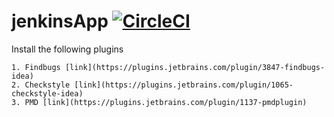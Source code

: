 # jenkinsApp [![CircleCI](https://circleci.com/gh/RahulRavindren/jenkinsApp.svg?style=svg)](https://circleci.com/gh/RahulRavindren/jenkinsApp)
Install the following plugins

    1. Findbugs [link](https://plugins.jetbrains.com/plugin/3847-findbugs-idea)
    2. Checkstyle [link](https://plugins.jetbrains.com/plugin/1065-checkstyle-idea)
    3. PMD [link](https://plugins.jetbrains.com/plugin/1137-pmdplugin)

